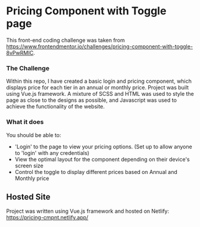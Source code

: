 # Pricing Component with Toggle page

This front-end coding challenge was taken from https://www.frontendmentor.io/challenges/pricing-component-with-toggle-8vPwRMIC.

### The Challenge

Within this repo, I have created a basic login and pricing component, which displays price for each tier in an annual or monthly price. Project was built using Vue.js framework. A mixture of SCSS and HTML was used to style the page as close to the designs as possible, and Javascript was used to achieve the functionality of the website.

### What it does

You should be able to:

- 'Login' to the page to view your pricing options. (Set up to allow anyone to 'login' with any credentials)
- View the optimal layout for the component depending on their device's screen size
- Control the toggle to display different prices based on Annual and Monthly price

## Hosted Site

Project was written using Vue.js framework and hosted on Netlify: https://pricing-cmpnt.netlify.app/
